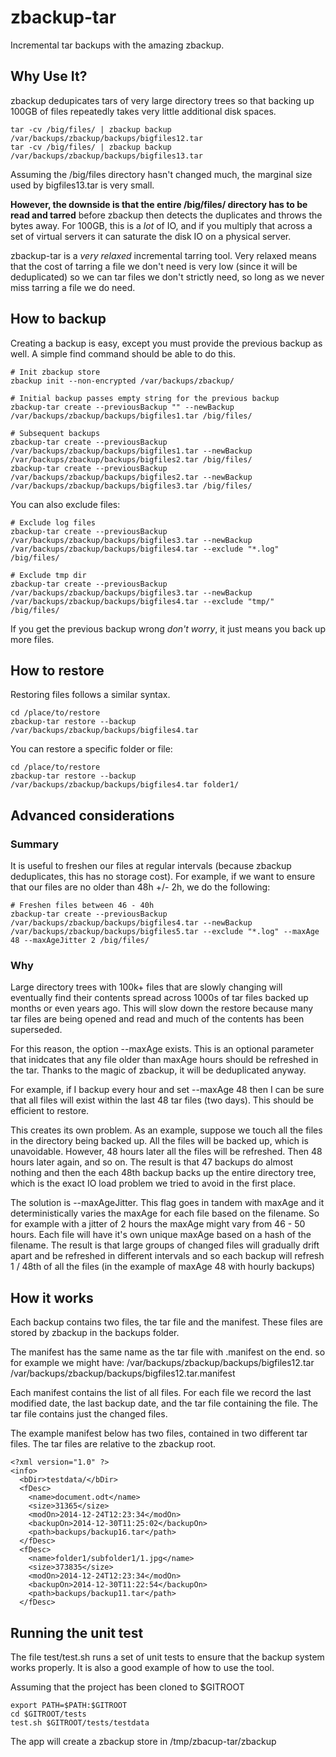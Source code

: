 zbackup-tar
===========

Incremental tar backups with the amazing zbackup.

## Why Use It?
zbackup dedupicates tars of very large directory trees so that backing up 100GB of files repeatedly takes very little additional disk spaces.
````
tar -cv /big/files/ | zbackup backup /var/backups/zbackup/backups/bigfiles12.tar
tar -cv /big/files/ | zbackup backup /var/backups/zbackup/backups/bigfiles13.tar
````
Assuming the /big/files directory hasn't changed much, the marginal size used by bigfiles13.tar is very small.

**However, the downside is that the entire /big/files/ directory has to be read and tarred** before zbackup then detects the duplicates and throws the bytes away.  For 100GB, this is a *lot* of IO, and if you multiply that across a set of virtual servers it can saturate the disk IO on a physical server.

zbackup-tar is a *very relaxed* incremental tarring tool.  Very relaxed means that the cost of tarring a file we don't need is very low (since it will be deduplicated) so we can tar files we don't strictly need, so long as we never miss tarring a file we do need.

## How to backup
Creating a backup is easy, except you must provide the previous backup as well.  A simple find command should be able to do this.
````
# Init zbackup store
zbackup init --non-encrypted /var/backups/zbackup/

# Initial backup passes empty string for the previous backup
zbackup-tar create --previousBackup "" --newBackup /var/backups/zbackup/backups/bigfiles1.tar /big/files/

# Subsequent backups
zbackup-tar create --previousBackup /var/backups/zbackup/backups/bigfiles1.tar --newBackup /var/backups/zbackup/backups/bigfiles2.tar /big/files/
zbackup-tar create --previousBackup /var/backups/zbackup/backups/bigfiles2.tar --newBackup /var/backups/zbackup/backups/bigfiles3.tar /big/files/
````

You can also exclude files:
````
# Exclude log files
zbackup-tar create --previousBackup /var/backups/zbackup/backups/bigfiles3.tar --newBackup /var/backups/zbackup/backups/bigfiles4.tar --exclude "*.log" /big/files/

# Exclude tmp dir
zbackup-tar create --previousBackup /var/backups/zbackup/backups/bigfiles3.tar --newBackup /var/backups/zbackup/backups/bigfiles4.tar --exclude "tmp/" /big/files/

````

If you get the previous backup wrong *don't worry*, it just means you back up more files.

## How to restore
Restoring files follows a similar syntax.

````
cd /place/to/restore
zbackup-tar restore --backup /var/backups/zbackup/backups/bigfiles4.tar
````

You can restore a specific folder or file:
````
cd /place/to/restore
zbackup-tar restore --backup /var/backups/zbackup/backups/bigfiles4.tar folder1/
````

## Advanced considerations
### Summary
It is useful to freshen our files at regular intervals (because zbackup deduplicates, this has no storage cost).  For example, if we want to ensure that our files are no older than 48h +/- 2h, we do the following:

````
# Freshen files between 46 - 40h
zbackup-tar create --previousBackup /var/backups/zbackup/backups/bigfiles4.tar --newBackup /var/backups/zbackup/backups/bigfiles5.tar --exclude "*.log" --maxAge 48 --maxAgeJitter 2 /big/files/

````

### Why
Large directory trees with 100k+ files that are slowly changing will eventually find their contents spread across 1000s of tar files backed up months or even years ago.  This will slow down the restore because many tar files are being opened and read and much of the contents has been superseded.

For this reason, the option --maxAge exists.  This is an optional parameter that inidcates that any file older than maxAge hours should be refreshed in the tar.  Thanks to the magic of zbackup, it will be deduplicated anyway.

For example, if I backup every hour and set --maxAge 48 then I can be sure that all files will exist within the last 48 tar files (two days).  This should be efficient to restore.

This creates its own problem.  As an example, suppose we touch all the files in the directory being backed up.  All the files will be backed up, which is unavoidable.  However, 48 hours later all the files will be refreshed.  Then 48 hours later again, and so on.  The result is that 47 backups do almost nothing and then the each 48th backup backs up the entire directory tree, which is the exact IO load problem we tried to avoid in the first place.

The solution is --maxAgeJitter.  This flag goes in tandem with maxAge and it deterministically varies the maxAge for each file based on the filename.  So for example with a jitter of 2 hours the maxAge might vary from 46 - 50 hours.  Each file will have it's own unique maxAge based on a hash of the filename.  The result is that large groups of changed files will gradually drift apart and be refreshed in different intervals and so each backup will refresh 1 / 48th of all the files (in the example of maxAge 48 with hourly backups)


## How it works
Each backup contains two files, the tar file and the manifest.  These files are stored by zbackup in the backups folder.

The manifest has the same name as the tar file with .manifest on the end.  so for example we might have:
/var/backups/zbackup/backups/bigfiles12.tar
/var/backups/zbackup/backups/bigfiles12.tar.manifest

Each manifest contains the list of all files.  For each file we record the last modified date, the last backup date, and the tar file containing the file.  The tar file contains just the changed files.

The example manifest below has two files, contained in two different tar files.  The tar files are relative to the zbackup root.
````
<?xml version="1.0" ?>
<info>
  <bDir>testdata/</bDir>
  <fDesc>
    <name>document.odt</name>
    <size>31365</size>
    <modOn>2014-12-24T12:23:34</modOn>
    <backupOn>2014-12-30T11:25:02</backupOn>
    <path>backups/backup16.tar</path>
  </fDesc>
  <fDesc>
    <name>folder1/subfolder1/1.jpg</name>
    <size>373835</size>
    <modOn>2014-12-24T12:23:34</modOn>
    <backupOn>2014-12-30T11:22:54</backupOn>
    <path>backups/backup11.tar</path>
  </fDesc>
````

## Running the unit test
The file test/test.sh runs a set of unit tests to ensure that the backup system works properly.  It is also a good example of how to use the tool.

Assuming that the project has been cloned to $GITROOT
````
export PATH=$PATH:$GITROOT
cd $GITROOT/tests
test.sh $GITROOT/tests/testdata
````

The app will create a zbackup store in /tmp/zbacup-tar/zbackup

